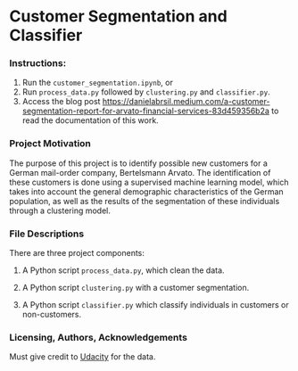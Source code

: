 # Customer Segmentation and Classifier


### Instructions:
1. Run the `customer_segmentation.ipynb`, or
2. Run `process_data.py` followed by `clustering.py` and `classifier.py`.
3. Access the blog post https://danielabrsil.medium.com/a-customer-segmentation-report-for-arvato-financial-services-83d459356b2a to read the documentation of this work.

### Project Motivation

The purpose of this project is to identify possible new customers for a German mail-order company, Bertelsmann Arvato. The identification of these customers is done using a supervised machine learning model, which takes into account the general demographic characteristics of the German population, as well as the results of the segmentation of these individuals through a clustering model.

### File Descriptions

There are three project components:

 1. A Python script `process_data.py`, which clean the data.
 
 2. A Python script `clustering.py` with a customer segmentation.
       
 3. A Python script `classifier.py` which classify individuals in customers or non-customers. 
 
### Licensing, Authors, Acknowledgements

Must give credit to [Udacity](https://www.udacity.com/) for the data.

